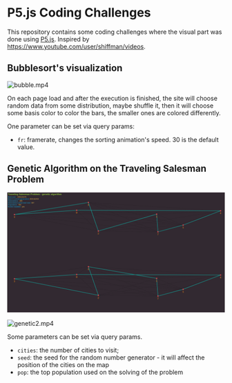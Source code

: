 # P5.js Coding Challenges

This repository contains some coding challenges where the visual part was done using [P5.js](https://p5js.org). Inspired by https://www.youtube.com/user/shiffman/videos.



## Bubblesort's visualization

![bubble.mp4](README.assets/bubble.mp4.gif)

On each page load and after the execution is finished, the site will choose random data from some distribution, maybe shuffle it, then it will choose some basis color to color the bars, the smaller ones are colored differently.

One parameter can be set via query params:

* `fr`: framerate, changes the sorting animation's speed. 30 is the default value.



## Genetic Algorithm on the Traveling Salesman Problem

![image-20200608192542640](README.assets/image-20200608192542640.png)

![genetic2.mp4](README.assets/genetic2.mp4.gif)

Some parameters can be set via query params.

* `cities`: the number of cities to visit;
* `seed`: the seed for the random number generator - it will affect the position of the cities on the map
* `pop`: the top population used on the solving of the problem



